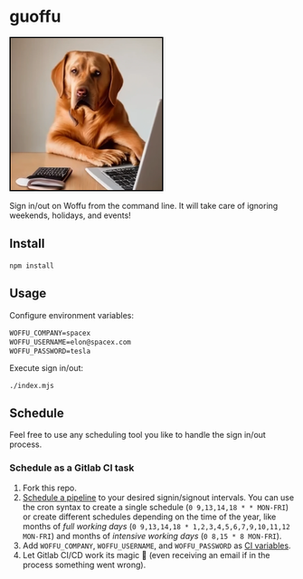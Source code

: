 # guoffu

![Dog clicking](./assets/images/guoffu.png)


Sign in/out on Woffu from the command line. It will take care of ignoring weekends, holidays, and events!

## Install

```
npm install
```

## Usage

Configure environment variables:

```
WOFFU_COMPANY=spacex
WOFFU_USERNAME=elon@spacex.com
WOFFU_PASSWORD=tesla
```

Execute sign in/out:

```
./index.mjs
```

## Schedule

Feel free to use any scheduling tool you like to handle the sign in/out process.

### Schedule as a Gitlab CI task

1. Fork this repo.
1. [Schedule a pipeline](https://docs.gitlab.com/ee/ci/pipelines/schedules.html)
    to your desired signin/signout intervals. You can use the cron syntax to create a single schedule (`0 9,13,14,18 * * MON-FRI`) or create different schedules depending on the time of the year, like months of _full working days_ (`0 9,13,14,18 * 1,2,3,4,5,6,7,9,10,11,12 MON-FRI`) and months of _intensive working days_ (`0 8,15 * 8 MON-FRI`).
1. Add `WOFFU_COMPANY`, `WOFFU_USERNAME`, and `WOFFU_PASSWORD` as [CI variables](https://docs.gitlab.com/ee/ci/variables/).
1. Let Gitlab CI/CD work its magic 🧙 (even receiving an email if in the process something went wrong).

